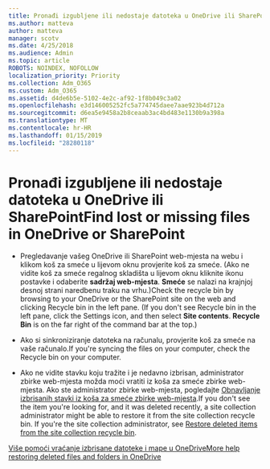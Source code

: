 ```yaml
---
title: Pronađi izgubljene ili nedostaje datoteka u OneDrive ili SharePoint
ms.author: matteva
author: matteva
manager: scotv
ms.date: 4/25/2018
ms.audience: Admin
ms.topic: article
ROBOTS: NOINDEX, NOFOLLOW
localization_priority: Priority
ms.collection: Adm_O365
ms.custom: Adm_O365
ms.assetid: d4de6b5e-5102-4e2c-af92-1f8b049c3a02
ms.openlocfilehash: e3d146005252fc5a774745daee7aae923b4d712a
ms.sourcegitcommit: d6ea5e9458a2b8ceaab3ac4bd483e1130b9a398a
ms.translationtype: MT
ms.contentlocale: hr-HR
ms.lasthandoff: 01/15/2019
ms.locfileid: "28280118"
---
```

# <a name="find-lost-or-missing-files-in-onedrive-or-sharepoint"></a><span data-ttu-id="1d3b5-102">Pronađi izgubljene ili nedostaje datoteka u OneDrive ili SharePoint</span><span class="sxs-lookup"><span data-stu-id="1d3b5-102">Find lost or missing files in OneDrive or SharePoint</span></span>

- <span data-ttu-id="1d3b5-p101">Pregledavanje vašeg OneDrive ili SharePoint web-mjesta na webu i klikom koš za smeće u lijevom oknu provjerite koš za smeće. (Ako ne vidite koš za smeće regalnog skladišta u lijevom oknu kliknite ikonu postavke i odaberite **sadržaj web-mjesta**. **Smeće** se nalazi na krajnjoj desnoj strani naredbenu traku na vrhu.)</span><span class="sxs-lookup"><span data-stu-id="1d3b5-p101">Check the recycle bin by browsing to your OneDrive or the SharePoint site on the web and clicking Recycle bin in the left pane. (If you don't see Recycle bin in the left pane, click the Settings icon, and then select **Site contents**. **Recycle Bin** is on the far right of the command bar at the top.)</span></span> 
    
- <span data-ttu-id="1d3b5-106">Ako si sinkroniziranje datoteka na računalu, provjerite koš za smeće na vaše računalo.</span><span class="sxs-lookup"><span data-stu-id="1d3b5-106">If you're syncing the files on your computer, check the Recycle bin on your computer.</span></span> 
    
- <span data-ttu-id="1d3b5-p102">Ako ne vidite stavku koju tražite i je nedavno izbrisan, administrator zbirke web-mjesta možda moći vratiti iz koša za smeće zbirke web-mjesta. Ako ste administrator zbirke web-mjesta, pogledajte [Obnavljanje izbrisanih stavki iz koša za smeće zbirke web-mjesta](https://go.microsoft.com/fwlink/?linkid=866439).</span><span class="sxs-lookup"><span data-stu-id="1d3b5-p102">If you don't see the item you're looking for, and it was deleted recently, a site collection administrator might be able to restore it from the site collection recycle bin. If you're the site collection administrator, see [Restore deleted items from the site collection recycle bin](https://go.microsoft.com/fwlink/?linkid=866439).</span></span>
    
[<span data-ttu-id="1d3b5-109">Više pomoći vraćanje izbrisane datoteke i mape u OneDrive</span><span class="sxs-lookup"><span data-stu-id="1d3b5-109">More help restoring deleted files and folders in OneDrive</span></span>](https://go.microsoft.com/fwlink/?linkid=872872)
  

